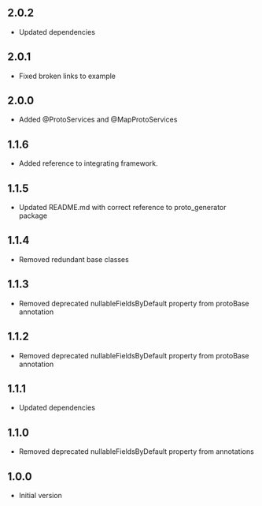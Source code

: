 ## 2.0.2

- Updated dependencies

## 2.0.1

- Fixed broken links to example

## 2.0.0

- Added @ProtoServices and @MapProtoServices

## 1.1.6

- Added reference to integrating framework.

## 1.1.5

- Updated README.md with correct reference to proto_generator package

## 1.1.4

- Removed redundant base classes

## 1.1.3

- Removed deprecated nullableFieldsByDefault property from protoBase annotation

## 1.1.2

- Removed deprecated nullableFieldsByDefault property from protoBase annotation

## 1.1.1

- Updated dependencies

## 1.1.0

- Removed deprecated nullableFieldsByDefault property from annotations

## 1.0.0

- Initial version




